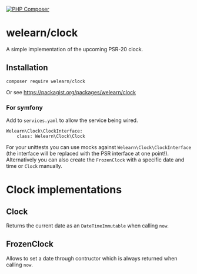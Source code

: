 [![PHP Composer](https://github.com/welearn-GmbH/clock/actions/workflows/php.yml/badge.svg?branch=master)](https://github.com/welearn-GmbH/clock/actions/workflows/php.yml)

# welearn/clock

A simple implementation of the upcoming PSR-20 clock.

## Installation

```
composer require welearn/clock
```

Or see https://packagist.org/packages/welearn/clock

### For symfony

Add to `services.yaml` to allow the service being wired.

```
Welearn\Clock\ClockInterface:
    class: Welearn\Clock\Clock
```

For your unittests you can use mocks against `Welearn\Clock\ClockInterface` (the interface will be replaced with the PSR
interface at one point!). Alternatively you can also create the `FrozenClock` with a specific date and time or `Clock`
manually.

# Clock implementations

## Clock

Returns the current date as an `DateTimeImmutable` when calling `now`.

## FrozenClock

Allows to set a date through contructor which is always returned when calling `now`.
